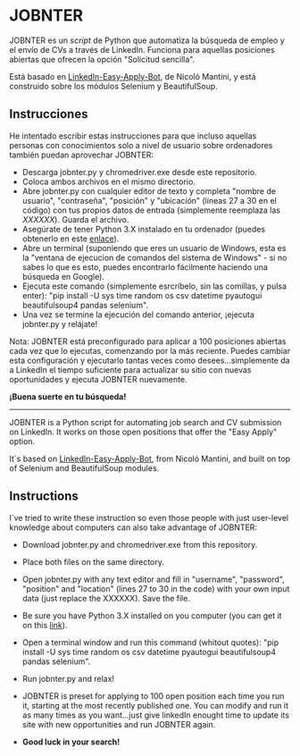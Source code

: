 # JOBNTER

JOBNTER es un *script* de Python que automatiza la búsqueda de empleo y el envío de CVs a través de LinkedIn. Funciona para aquellas posiciones abiertas que ofrecen la opción "Solicitud sencilla".

Está basado en [LinkedIn-Easy-Apply-Bot](https://github.com/nicolomantini/LinkedIn-Easy-Apply-Bot), de Nicoló Mantini, y está construido sobre los módulos Selenium y BeautifulSoup.

## Instrucciones
He intentado escribir estas instrucciones para que incluso aquellas personas con conocimientos solo a nivel de usuario sobre ordenadores también puedan aprovechar JOBNTER:

- Descarga jobnter.py y chromedriver.exe desde este repositorio.
- Coloca ambos archivos en el mismo directorio.
- Abre jobnter.py con cualquier editor de texto y completa "nombre de usuario", "contraseña", "posición" y "ubicación" (líneas 27 a 30 en el código) con tus propios datos de entrada (simplemente reemplaza las *XXXXXX*). Guarda el archivo.
- Asegúrate de tener Python 3.X instalado en tu ordenador (puedes obtenerlo en este [enlace](https://www.python.org/downloads/)).
- Abre un terminal (suponiendo que eres un usuario de Windows, esta es la "ventana de ejecucion de comandos del sistema de Windows" - si no sabes lo que es esto, puedes encontrarlo fácilmente haciendo una búsqueda en Google).
- Ejecuta este comando (simplemente esrcríbelo, sin las comillas, y pulsa enter): "pip install -U sys time random os csv datetime pyautogui beautifulsoup4 pandas selenium".
- Una vez se termine la ejecución del comando anterior, ¡ejecuta jobnter.py y relájate!

Nota: JOBNTER está preconfigurado para aplicar a 100 posiciones abiertas cada vez que lo ejecutas, comenzando por la más reciente. Puedes cambiar esta configuración y ejecutarlo tantas veces como desees...simplemente da a LinkedIn el tiempo suficiente para actualizar su sitio con nuevas oportunidades y ejecuta JOBNTER nuevamente.

**¡Buena suerte en tu búsqueda!**

***

JOBNTER is a Python script for automating job search and CV submission on LinkedIn. It works on those open positions that offer the "Easy Apply" option.

It´s based on [LinkedIn-Easy-Apply-Bot](https://github.com/nicolomantini/LinkedIn-Easy-Apply-Bot), from Nicoló Mantini, and built on top of Selenium and BeautifulSoup modules.

## Instructions
I´ve tried to write these instruction so even those people with just user-level knowledge about computers can also take advantage of JOBNTER:

- Download jobnter.py and chromedriver.exe from this repository.
- Place both files on the same directory.
- Open jobnter.py with any text editor and fill in "username", "password", "position" and "location" (lines 27 to 30 in the code) with your own input data (just replace the XXXXXX). Save the file.
- Be sure you have Python 3.X installed on you computer (you can get it on this [link](https://www.python.org/downloads/)).
- Open a terminal window and run this command (whitout quotes): "pip install -U sys time random os csv datetime pyautogui beautifulsoup4 pandas selenium".
- Run jobnter.py and relax!
- JOBNTER is preset for applying to 100 open position each time you run it, starting at the most recently published one. You can modify and run it as many times as you want...just give linkedIn enought time to update its site with new opportunities and run JOBNTER again.

- **Good luck in your search!**
